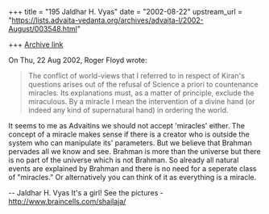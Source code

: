 +++
title = "195 Jaldhar H. Vyas"
date = "2002-08-22"
upstream_url = "https://lists.advaita-vedanta.org/archives/advaita-l/2002-August/003548.html"

+++
[Archive link](https://lists.advaita-vedanta.org/archives/advaita-l/2002-August/003548.html)

On Thu, 22 Aug 2002, Roger Floyd wrote:

> The conflict of world-views that I referred to in respect of Kiran's
> questions arises out of  the refusal of  Science a priori to countenance
> miracles. Its explanations must, as a matter of principle, exclude the
> miraculous. By a miracle I mean the intervention  of a divine hand (or indeed
> any kind of supernatural hand) in ordering the world.

It seems to me as Advaitins we should not accept 'miracles' either.  The
concept of a miracle makes sense if there is a creator who is outside the
system who can manipulate its' parameters.  But we believe that Brahman
pervades all we know and see.  Brahman is more than the universe but there
is no part of the universe which is not Brahman.  So already all natural
events are explained by Brahman and there is no need for a seperate class
of "miracles."  Or alternatively you can think of it as everything is a
miracle.

--
Jaldhar H. Vyas <jaldhar at braincells.com>
It's a girl! See the pictures - http://www.braincells.com/shailaja/

